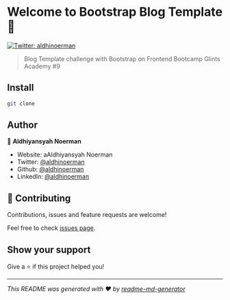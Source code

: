 # Welcome to Bootstrap Blog Template 👋
[![Twitter: aldhinoerman](https://img.shields.io/twitter/follow/aldhinoerman.svg?style=social)](https://twitter.com/aldhinoerman)

> Blog Template challenge with Bootstrap on Frontend Bootcamp Glints Academy #9

## Install

```sh
git clone
```

## Author

👤 **Aldhiyansyah Noerman**

* Website: aAldhiyansyah Noerman
* Twitter: [@aldhinoerman](https://twitter.com/aldhinoerman)
* Github: [@aldhinoerman](https://github.com/aldhinoerman)
* LinkedIn: [@aldhinoerman](https://linkedin.com/in/aldhinoerman)

## 🤝 Contributing

Contributions, issues and feature requests are welcome!

Feel free to check [issues page](https://github.com/aldhinoerman/myBlog-Bootstrap-Template/issues). 

## Show your support

Give a ⭐️ if this project helped you!


***
_This README was generated with ❤️ by [readme-md-generator](https://github.com/kefranabg/readme-md-generator)_